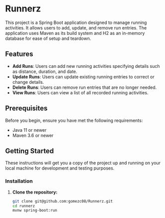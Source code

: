 # Runnerz

This project is a Spring Boot application designed to manage running activities. It allows users to add, update, and remove run entries. The application uses Maven as its build system and H2 as an in-memory database for ease of setup and teardown.

## Features

- **Add Runs**: Users can add new running activities specifying details such as distance, duration, and date.
- **Update Runs**: Users can update existing running entries to correct or change details.
- **Delete Runs**: Users can remove run entries that are no longer needed.
- **View Runs**: Users can view a list of all recorded running activities.

## Prerequisites

Before you begin, ensure you have met the following requirements:
- Java 11 or newer
- Maven 3.6 or newer

## Getting Started

These instructions will get you a copy of the project up and running on your local machine for development and testing purposes.

### Installation

1. **Clone the repository:**
   ```bash
   git clone git@github.com:gomezc08/Runnerz.git
   cd runnerz
   mvnw spring-boot:run
   ```
